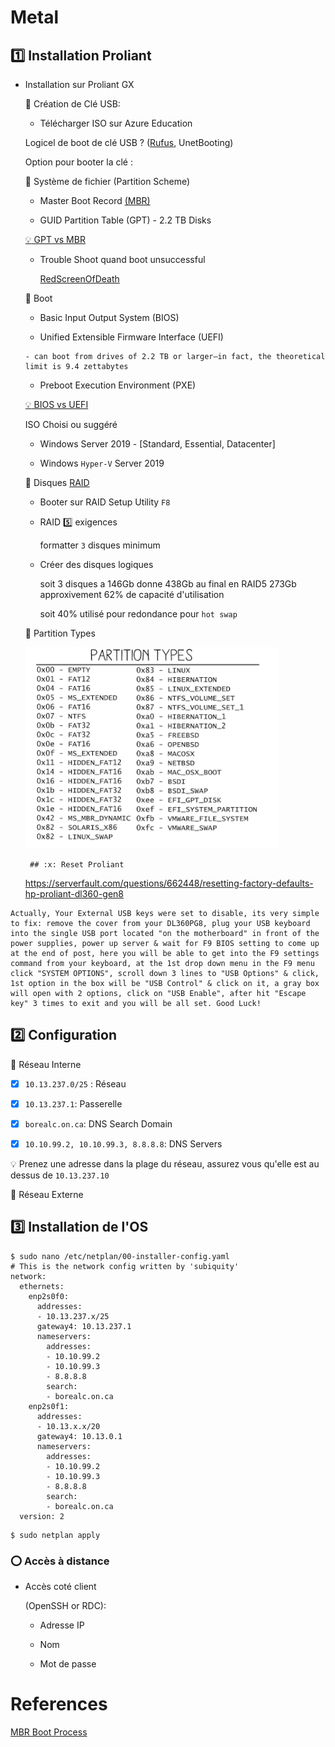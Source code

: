 # Metal


## :one: Installation Proliant

* Installation sur Proliant GX

  :pushpin: Création de Clé USB:
   
    - Télécharger ISO sur Azure Education
    
    Logicel de boot de clé USB ? ([Rufus](https://github.com/CollegeBoreal/Tutoriels/tree/master/7.Microsoft/servers/ISO), UnetBooting)
    
    Option pour booter la clé : 
    
   :pushpin: Système de fichier (Partition Scheme)
      
    * Master Boot Record [(MBR)](http://www.invoke-ir.com/2015/05/ontheforensictrail-part2.html) 

    * GUID Partition Table (GPT) - 2.2 TB Disks
    
    [:bulb: GPT vs MBR](https://www.howtogeek.com/193669/whats-the-difference-between-gpt-and-mbr-when-partitioning-a-drive)

   * Trouble Shoot quand boot unsuccessful

     [RedScreenOfDeath](https://github.com/CollegeBoreal/Laboratoires/blob/master/3202/proliant/TroubleShoot.md#pushpin-red-screen-of-death) 
     
  :pushpin: Boot
  
     * Basic Input Output System (BIOS)
     
     * Unified Extensible Firmware Interface (UEFI) 
     
      - can boot from drives of 2.2 TB or larger—in fact, the theoretical limit is 9.4 zettabytes
     
     * Preboot Execution Environment (PXE)
     
     [:bulb: BIOS vs UEFI](https://www.howtogeek.com/56958/htg-explains-how-uefi-will-replace-the-bios/)
              
    ISO Choisi ou suggéré
    
    - Windows Server 2019 - [Standard, Essential, Datacenter]
    
    - Windows `Hyper-V` Server 2019
    
   :pushpin: Disques [RAID](https://github.com/CollegeBoreal/Laboratoires/tree/master/3202/proliant/RAID)
   
    - Booter sur RAID Setup Utility `F8`
    
    - RAID :five: exigences
    
      formatter `3` disques minimum
      
    - Créer des disques logiques
    
      soit 3 disques a 146Gb donne 438Gb au final en RAID5 273Gb approxivement 62% de capacité d'utilisation
      
      soit 40% utilisé pour redondance pour `hot swap`
      
    :pushpin: Partition Types
    
    
    ![image](images/PartitionTypes.png)
    
    
       ## :x: Reset Proliant 
   
   https://serverfault.com/questions/662448/resetting-factory-defaults-hp-proliant-dl360-gen8
   
```
Actually, Your External USB keys were set to disable, its very simple to fix: remove the cover from your DL360PG8, plug your USB keyboard into the single USB port located "on the motherboard" in front of the power supplies, power up server & wait for F9 BIOS setting to come up at the end of post, here you will be able to get into the F9 settings command from your keyboard, at the 1st drop down menu in the F9 menu click "SYSTEM OPTIONS", scroll down 3 lines to "USB Options" & click, 1st option in the box will be "USB Control" & click on it, a gray box will open with 2 options, click on "USB Enable", after hit "Escape key" 3 times to exit and you will be all set. Good Luck!
```

## :two: Configuration

:electric_plug: Réseau Interne

- [x] `10.13.237.0/25` : Réseau

- [x] `10.13.237.1`: Passerelle

- [x] `borealc.on.ca`: DNS Search Domain

- [x] `10.10.99.2, 10.10.99.3, 8.8.8.8`: DNS Servers

:bulb: Prenez une adresse dans la plage du réseau, assurez vous qu'elle est au dessus de `10.13.237.10`

:electric_plug: Réseau Externe


## :three: Installation de l'OS 

```
$ sudo nano /etc/netplan/00-installer-config.yaml 
# This is the network config written by 'subiquity'
network:
  ethernets:
    enp2s0f0:
      addresses:
      - 10.13.237.x/25
      gateway4: 10.13.237.1
      nameservers:
        addresses:
        - 10.10.99.2
        - 10.10.99.3
        - 8.8.8.8
        search:
        - borealc.on.ca
    enp2s0f1:
      addresses:
      - 10.13.x.x/20
      gateway4: 10.13.0.1
      nameservers:
        addresses:
        - 10.10.99.2
        - 10.10.99.3
        - 8.8.8.8
        search:
        - borealc.on.ca
  version: 2
```

```
$ sudo netplan apply
```

### :o: Accès à distance 

 * Accès coté client
 
    (OpenSSH or RDC):
    
    * Adresse IP
    
    * Nom
    
    * Mot de passe
          
          
          
# References

[MBR Boot Process](https://neosmart.net/wiki/mbr-boot-process)
      
      
      
      
      
      
      
   
     
    
    
   

